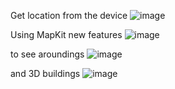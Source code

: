 Get location from the device
![image](https://github.com/marcoalonso/MapKit-SwiftUI/assets/49013250/03995ffc-ee76-4256-ac42-6912a8c36ec5)


Using MapKit new features
![image](https://github.com/marcoalonso/MapKit-SwiftUI/assets/49013250/6e71805b-574b-42b1-b317-5821c1737bfc)

to see aroundings
![image](https://github.com/marcoalonso/MapKit-SwiftUI/assets/49013250/fe5befc8-58c9-4d75-86f7-45f4499aa25b)

and 3D buildings
![image](https://github.com/marcoalonso/MapKit-SwiftUI/assets/49013250/73c848a2-bbea-4944-8215-f0a2d3af968a)


